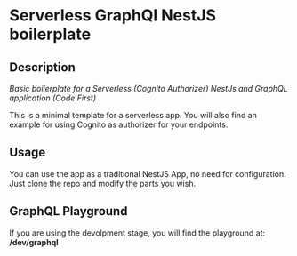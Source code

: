 # Serverless GraphQl NestJS boilerplate

## Description

_Basic boilerplate for a Serverless (Cognito Authorizer) NestJs and GraphQL application (Code First)_

This is a minimal template for a serverless app. You will also find an example for using Cognito as authorizer for your endpoints.

## Usage

You can use the app as a traditional NestJS App, no need for configuration. Just clone the repo and modify the parts you wish.

## GraphQL Playground

If you are using the devolpment stage, you will find the playground at: **/dev/graphql**
